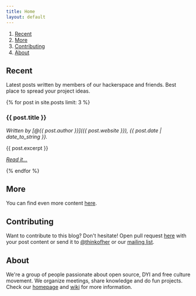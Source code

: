 ```yaml
---
title: Home
layout: default
---
```


1. [Recent](#recent)
2. [More](#more)
3. [Contributing](#contributing)
4. [About](#about)

## <a name="recent"></a>Recent

Latest posts written by members of our hackerspace and friends. Best place to spread your project ideas.

{% for post in site.posts limit: 3 %}

### {{ post.title }}

_Written by [@{{ post.author }}]({{ post.website }}), {{ post.date | date_to_string }}._

{{ post.excerpt }}

_[Read it...]({{post.url}})_

{% endfor %}

## <a name="more"></a>More

You can find even more content [here](/posts).

## <a name="contributing"></a>Contributing

Want to contribute to this blog? Don't hesitate! Open pull request [here](https://github.com/hakierspejs/blog) with your post content or send it to [@thinkofher](https://beniamindudek.xyz/contact) or our [mailing list](mailto:lodz@lists.hackerspace.pl).

## <a name="about"></a>About

We're a group of people passionate about open source, DYI and free culture movement. We organize meetings, share knowledge and do fun projects. Check our [homepage](https://lodz.hackerspace.pl/) and [wiki](https://github.com/hakierspejs/wiki/wiki) for more information.
